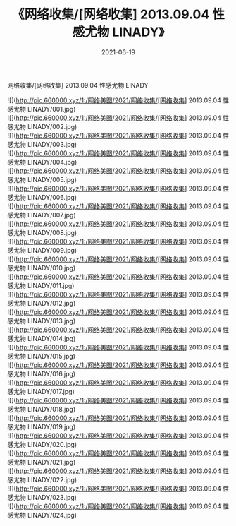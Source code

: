 ﻿---
layout: post
title:  《网络收集/[网络收集] 2013.09.04 性感尤物 LINADY》
date:   2021-06-19
img: http://pic.660000.xyz/1:/网络美图/2021/网络收集/[网络收集] 2013.09.04 性感尤物 LINADY/000.jpg
categories: [美女, 清纯, 唯美]
---

网络收集/[网络收集] 2013.09.04 性感尤物 LINADY

 ![](http://pic.660000.xyz/1:/网络美图/2021/网络收集/[网络收集] 2013.09.04 性感尤物 LINADY/001.jpg) <br>![](http://pic.660000.xyz/1:/网络美图/2021/网络收集/[网络收集] 2013.09.04 性感尤物 LINADY/002.jpg) <br>![](http://pic.660000.xyz/1:/网络美图/2021/网络收集/[网络收集] 2013.09.04 性感尤物 LINADY/003.jpg) <br>![](http://pic.660000.xyz/1:/网络美图/2021/网络收集/[网络收集] 2013.09.04 性感尤物 LINADY/004.jpg) <br>![](http://pic.660000.xyz/1:/网络美图/2021/网络收集/[网络收集] 2013.09.04 性感尤物 LINADY/005.jpg) <br>![](http://pic.660000.xyz/1:/网络美图/2021/网络收集/[网络收集] 2013.09.04 性感尤物 LINADY/006.jpg) <br>![](http://pic.660000.xyz/1:/网络美图/2021/网络收集/[网络收集] 2013.09.04 性感尤物 LINADY/007.jpg) <br>![](http://pic.660000.xyz/1:/网络美图/2021/网络收集/[网络收集] 2013.09.04 性感尤物 LINADY/008.jpg) <br>![](http://pic.660000.xyz/1:/网络美图/2021/网络收集/[网络收集] 2013.09.04 性感尤物 LINADY/009.jpg) <br>![](http://pic.660000.xyz/1:/网络美图/2021/网络收集/[网络收集] 2013.09.04 性感尤物 LINADY/010.jpg) <br>![](http://pic.660000.xyz/1:/网络美图/2021/网络收集/[网络收集] 2013.09.04 性感尤物 LINADY/011.jpg) <br>![](http://pic.660000.xyz/1:/网络美图/2021/网络收集/[网络收集] 2013.09.04 性感尤物 LINADY/012.jpg) <br>![](http://pic.660000.xyz/1:/网络美图/2021/网络收集/[网络收集] 2013.09.04 性感尤物 LINADY/013.jpg) <br>![](http://pic.660000.xyz/1:/网络美图/2021/网络收集/[网络收集] 2013.09.04 性感尤物 LINADY/014.jpg) <br>![](http://pic.660000.xyz/1:/网络美图/2021/网络收集/[网络收集] 2013.09.04 性感尤物 LINADY/015.jpg) <br>![](http://pic.660000.xyz/1:/网络美图/2021/网络收集/[网络收集] 2013.09.04 性感尤物 LINADY/016.jpg) <br>![](http://pic.660000.xyz/1:/网络美图/2021/网络收集/[网络收集] 2013.09.04 性感尤物 LINADY/017.jpg) <br>![](http://pic.660000.xyz/1:/网络美图/2021/网络收集/[网络收集] 2013.09.04 性感尤物 LINADY/018.jpg) <br>![](http://pic.660000.xyz/1:/网络美图/2021/网络收集/[网络收集] 2013.09.04 性感尤物 LINADY/019.jpg) <br>![](http://pic.660000.xyz/1:/网络美图/2021/网络收集/[网络收集] 2013.09.04 性感尤物 LINADY/020.jpg) <br>![](http://pic.660000.xyz/1:/网络美图/2021/网络收集/[网络收集] 2013.09.04 性感尤物 LINADY/021.jpg) <br>![](http://pic.660000.xyz/1:/网络美图/2021/网络收集/[网络收集] 2013.09.04 性感尤物 LINADY/022.jpg) <br>![](http://pic.660000.xyz/1:/网络美图/2021/网络收集/[网络收集] 2013.09.04 性感尤物 LINADY/023.jpg) <br>![](http://pic.660000.xyz/1:/网络美图/2021/网络收集/[网络收集] 2013.09.04 性感尤物 LINADY/024.jpg) <br>